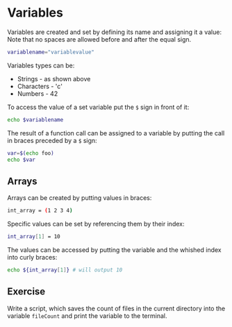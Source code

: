 # Variables
Variables are created and set by defining its name and assigning it a value:
Note that no spaces are allowed before and after the equal sign.

~~~~ bash
variablename="variablevalue"
~~~~
Variables types can be:

- Strings - as shown above
- Characters - 'c'
- Numbers - 42

To access the value of a set variable put the `$` sign in front of it:

~~~~ bash
echo $variablename
~~~~

The result of a function call can be assigned to a variable by putting the call in braces preceded by a `$` sign:

~~~~ bash
var=$(echo foo)
echo $var
~~~~

## Arrays
Arrays can be created by putting values in braces:

~~~~ bash
int_array = (1 2 3 4)
~~~~

Specific values can be set by referencing them by their index:

~~~~ bash
int_array[1] = 10
~~~~

The values can be accessed by putting the variable and the whished index into curly braces:

~~~~ bash
echo ${int_array[1]} # will output 10
~~~~

## Exercise
Write a script, which saves the count of files in the current directory into the variable `fileCount` and print the variable to the terminal.